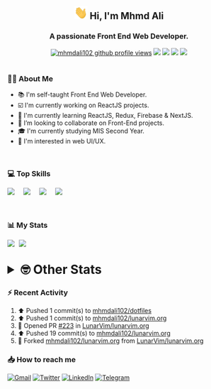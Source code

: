 <h2 align="center"><img src="./Hi.gif" width="30px" height="30px"> Hi, I'm Mhmd Ali</h2>

<h3 align="center">A passionate Front End Web Developer.</h3>

<div align="center">
  <a href="#"><img src="https://komarev.com/ghpvc/?username=mhmdali102&style=for-the-badge&logo=" alt="mhmdali102 github profile views" /></a>
  <a href="https://www.linux.org"><img src="https://img.shields.io/badge/OS-Linux-e06c75?style=for-the-badge&logo=linux" /></a>
	<a href="https://archlinux.org"><img src="https://img.shields.io/badge/DISTRO-Arch-56b6c2?style=for-the-badge&logo=arch-linux" /></a>
	<a href="https://dwm.suckless.org"><img src="https://img.shields.io/badge/WM-DWM-005577?style=for-the-badge&logo=dwm" /></a>
	<a href="https://neovim.io"><img src="https://img.shields.io/badge/IDE-Neovim-98c379?style=for-the-badge&logo=neovim" /></a>
</div>

<br>

### :man_technologist: About Me

- :books: I'm self-taught Front End Web Developer.
- :ballot_box_with_check: I'm currently working on ReactJS projects.
- :dart: I'm currently learning ReactJS, Redux, Firebase & NextJS.
- :eyes: I’m looking to collaborate on Front-End projects.
- :mortar_board: I'm currently studying MIS Second Year.
- :art: I'm interested in web UI/UX.

<br>

### :computer: Top Skills

<div style="display:flex;">
<img width ='36px' src ='https://raw.githubusercontent.com/rahulbanerjee26/githubAboutMeGenerator/main/icons/html.svg' />
<img width ='36px' src ='https://raw.githubusercontent.com/rahulbanerjee26/githubAboutMeGenerator/main/icons/css.svg' />
<img width ='36px' src ='https://raw.githubusercontent.com/rahulbanerjee26/githubAboutMeGenerator/main/icons/javascript.svg' />
<img width ='36px' src ='https://raw.githubusercontent.com/rahulbanerjee26/githubAboutMeGenerator/main/icons/reactjs.svg' />
</div>

<br>
<br>

### :bar_chart: My Stats

<img src="https://github-readme-stats.vercel.app/api?username=mhmdali102&show_icons=true&locale=en" width="49%" /><span style="display:inline-block;width:2%"></span><img src="https://github-readme-streak-stats.herokuapp.com/?user=mhmdali102&" width="49%" />

<br>

<details>
<summary style="font-size: 1.75rem; font-weight: bold;"><strong style="font-size: 1.75rem; font-weight: bold;"> 🤓 Other Stats </strong></summary>
<br>

<!--START_SECTION:waka-->
![Lines of code](https://img.shields.io/badge/From%20Hello%20World%20I%27ve%20Written-232%20Thousand%20lines%20of%20code-blue)

**🐱 My GitHub Data** 

> 🏆 799 Contributions in the Year 2022
 > 
> 📦 331.3 kB Used in GitHub's Storage 
 > 
> 💼 Opted to Hire
 > 
> 📜 19 Public Repositories 
 > 
> 🔑 6 Private Repositories  
 > 
**I'm a Night 🦉** 

```text
🌞 Morning    91 commits     ██░░░░░░░░░░░░░░░░░░░░░░░   10.89% 
🌆 Daytime    164 commits    █████░░░░░░░░░░░░░░░░░░░░   19.62% 
🌃 Evening    355 commits    ██████████░░░░░░░░░░░░░░░   42.46% 
🌙 Night      226 commits    ██████░░░░░░░░░░░░░░░░░░░   27.03%

```
📅 **I'm Most Productive on Monday** 

```text
Monday       152 commits    ████░░░░░░░░░░░░░░░░░░░░░   18.18% 
Tuesday      112 commits    ███░░░░░░░░░░░░░░░░░░░░░░   13.4% 
Wednesday    108 commits    ███░░░░░░░░░░░░░░░░░░░░░░   12.92% 
Thursday     103 commits    ███░░░░░░░░░░░░░░░░░░░░░░   12.32% 
Friday       80 commits     ██░░░░░░░░░░░░░░░░░░░░░░░   9.57% 
Saturday     136 commits    ████░░░░░░░░░░░░░░░░░░░░░   16.27% 
Sunday       145 commits    ████░░░░░░░░░░░░░░░░░░░░░   17.34%

```


📊 **This Week I Spent My Time On** 

```text
⌚︎ Time Zone: Asia/Beirut

💬 Programming Languages: 
Lua                      11 hrs 19 mins      █████████░░░░░░░░░░░░░░░░   36.74% 
Other                    4 hrs 10 mins       ███░░░░░░░░░░░░░░░░░░░░░░   13.53% 
TypeScript               2 hrs 59 mins       ██░░░░░░░░░░░░░░░░░░░░░░░   9.69% 
CSS                      2 hrs 57 mins       ██░░░░░░░░░░░░░░░░░░░░░░░   9.59% 
Bash                     2 hrs 36 mins       ██░░░░░░░░░░░░░░░░░░░░░░░   8.43%

🔥 Editors: 
Neovim                   30 hrs 50 mins      █████████████████████████   100.0%

🐱‍💻 Projects: 
mhmdali102               20 hrs 4 mins       ████████████████░░░░░░░░░   65.08% 
dotfiles                 3 hrs 17 mins       ██░░░░░░░░░░░░░░░░░░░░░░░   10.69% 
canadiansouq.com         3 hrs 2 mins        ██░░░░░░░░░░░░░░░░░░░░░░░   9.88% 
Unknown Project          1 hr 14 mins        █░░░░░░░░░░░░░░░░░░░░░░░░   4.03% 
dwm                      45 mins             ░░░░░░░░░░░░░░░░░░░░░░░░░   2.47%

💻 Operating System: 
Linux                    30 hrs 50 mins      █████████████████████████   100.0%

```

**I Mostly Code in JavaScript** 

```text
JavaScript               11 repos            █████████████░░░░░░░░░░░░   52.38% 
Python                   3 repos             ███░░░░░░░░░░░░░░░░░░░░░░   14.29% 
HTML                     1 repo              █░░░░░░░░░░░░░░░░░░░░░░░░   4.76% 
PHP                      1 repo              █░░░░░░░░░░░░░░░░░░░░░░░░   4.76% 
CSS                      1 repo              █░░░░░░░░░░░░░░░░░░░░░░░░   4.76%

```



 Last Updated on 26/09/2022 18:55:12 UTC
<!--END_SECTION:waka-->

</details>

### :zap: Recent Activity

<!--RECENT_ACTIVITY:start-->
1. ⬆️ Pushed 1 commit(s) to [mhmdali102/dotfiles](https://github.com/mhmdali102/dotfiles)
2. ⬆️ Pushed 1 commit(s) to [mhmdali102/lunarvim.org](https://github.com/mhmdali102/lunarvim.org)
3. 💪 Opened PR [#223](https://github.com/LunarVim/lunarvim.org/pull/223) in [LunarVim/lunarvim.org](https://github.com/LunarVim/lunarvim.org)
4. ⬆️ Pushed 19 commit(s) to [mhmdali102/lunarvim.org](https://github.com/mhmdali102/lunarvim.org)
5. 🔱 Forked [mhmdali102/lunarvim.org](https://github.com/mhmdali102/lunarvim.org) from [LunarVim/lunarvim.org](https://github.com/LunarVim/lunarvim.org)
<!--RECENT_ACTIVITY:end-->

### :inbox_tray: How to reach me

[![Gmail](https://img.shields.io/badge/Gmail-D14836?style=for-the-badge&logo=gmail&logoColor=white)](mailto:mhmdalihsen102@gmail.com)
[![Twitter](https://img.shields.io/badge/Twitter-1DA1F2?style=for-the-badge&logo=twitter&logoColor=white)](https://twitter.com/MhmdAliHsen)
[![LinkedIn](https://img.shields.io/badge/LinkedIn-0077B5?style=for-the-badge&logo=linkedin&logoColor=white)](https://www.linkedin.com/in/mhmd-ali-hsen-66b0671b7/)
[![Telegram](https://img.shields.io/badge/Telegram-2CA5E0?style=for-the-badge&logo=telegram&logoColor=white&bgColor=black)](https://t.me/mhmdalihsen)
